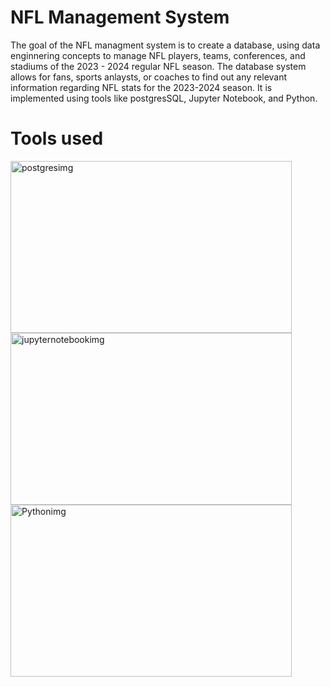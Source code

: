 # NFL Management System

The goal of the NFL managment system is to create a database, using data enginnering concepts to manage
NFL players, teams, conferences, and stadiums of the 2023 - 2024 regular NFL season. The database system allows for fans,
sports anlaysts, or coaches to find out any relevant information regarding NFL stats for the 2023-2024 season. It is 
implemented using tools like postgresSQL, Jupyter Notebook, and Python.

# Tools used
<img width = "450" img height = "275" alt="postgresimg" src = "https://tse2.mm.bing.net/th?id=OIP.5eAy58BXR6eyTD5BDjFbAwHaDZ&pid=Api&P=0&h=180">
<img width = "450" img height = "275" alt="jupyternotebookimg" src = "https://tse3.mm.bing.net/th?id=OIP.BWugDHBz7qW9EOPZfSk7fgHaFx&pid=Api&P=0&h=180">
<img width = "450" img height = "275" alt="Pythonimg" src = "https://tse4.mm.bing.net/th?id=OIP.9S6VtzL6bysprm6gao1uugHaEK&pid=Api&P=0&h=180"

